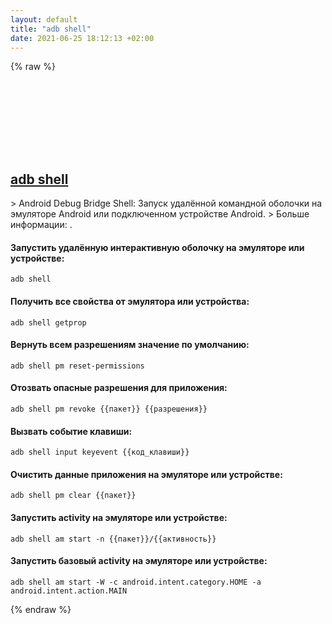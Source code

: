 ```yaml
---
layout: default
title: "adb shell"
date: 2021-06-25 18:12:13 +02:00
---
```

{% raw %}
<h2 id="adb-shell">
  <a href="/ru/common/adb-shell.html">adb shell</a> <a href="#adb-shell"><svg class="icon">
    <use href="/assets/images/unicode_sprite.svg#link" />
  </svg></a>
</h2>
> Android Debug Bridge Shell: Запуск удалённой командной оболочки на эмуляторе Android или подключенном устройстве Android.
> Больше информации: <https://developer.android.com/studio/command-line/adb>.

#### Запустить удалённую интерактивную оболочку на эмуляторе или устройстве:
```shell
adb shell
```
#### Получить все свойства от эмулятора или устройства:
```shell
adb shell getprop
```
#### Вернуть всем разрешениям значение по умолчанию:
```shell
adb shell pm reset-permissions
```
#### Отозвать опасные разрешения для приложения:
```shell
adb shell pm revoke {{пакет}} {{разрешения}}
```
#### Вызвать событие клавиши:
```shell
adb shell input keyevent {{код_клавиши}}
```
#### Очистить данные приложения на эмуляторе или устройстве:
```shell
adb shell pm clear {{пакет}}
```
#### Запустить activity на эмуляторе или устройстве:
```shell
adb shell am start -n {{пакет}}/{{активность}}
```
#### Запустить базовый activity на эмуляторе или устройстве:
```shell
adb shell am start -W -c android.intent.category.HOME -a android.intent.action.MAIN
```
{% endraw %}